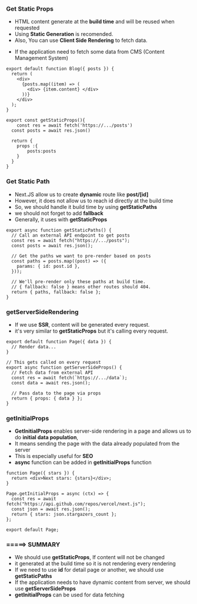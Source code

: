 ### Get Static Props

- HTML content generate at the **build time** and will be reused when requested
- Using **Static Generation** is recomended.
- Also, You can use **Client Side Rendering** to fetch data.

* If the application need to fetch some data from CMS (Content Management System)

```tsx
export default function Blog({ posts }) {
  return (
    <div>
      {posts.map((item) => (
        <div> {item.content} </div>
      ))}
    </div>
  );
}

export const getStaticProps(){
    const res = await fetch('https://.../posts')
  const posts = await res.json()

  return {
    props :{
        posts:posts
    }
  }
}
```

### Get Static Path

- Next.JS allow us to create **dynamic** route like **post/[id]**
- However, it does not allow us to reach id directly at the build time
- So, we should handle it build time by using **getStaticPaths**
- we should not forget to add **fallback**
- Generally, it uses with **getStaticProps**

```tsx
export async function getStaticPaths() {
  // Call an external API endpoint to get posts
  const res = await fetch("https://.../posts");
  const posts = await res.json();

  // Get the paths we want to pre-render based on posts
  const paths = posts.map((post) => ({
    params: { id: post.id },
  }));

  // We'll pre-render only these paths at build time.
  // { fallback: false } means other routes should 404.
  return { paths, fallback: false };
}
```

### getServerSideRendering

- If we use **SSR**, content will be generated every request.
- it's very similar to **getStaticProps** but it's calling every request.

```tsx
export default function Page({ data }) {
  // Render data...
}

// This gets called on every request
export async function getServerSideProps() {
  // Fetch data from external API
  const res = await fetch(`https://.../data`);
  const data = await res.json();

  // Pass data to the page via props
  return { props: { data } };
}
```

### getInitialProps

- **GetInitialProps** enables server-side rendering in a page and allows us to do **initial data population**,
- It means sending the page with the data already populated from the server
- This is especially useful for **SEO**
- **async** function can be added in **getInitialProps** function

```tsx
function Page({ stars }) {
  return <div>Next stars: {stars}</div>;
}

Page.getInitialProps = async (ctx) => {
  const res = await fetch("https://api.github.com/repos/vercel/next.js");
  const json = await res.json();
  return { stars: json.stargazers_count };
};

export default Page;
```

### =====> SUMMARY

- We should use **getStaticProps**, If content will not be changed
- it generated at the build time so it is not rendering every rendering
- If we need to use **id** for detail page or another, we should use **getStaticPaths**
- If the application needs to have dynamic content from server, we should use **getServerSideProps**
- **getInitialProps** can be used for data fetching
